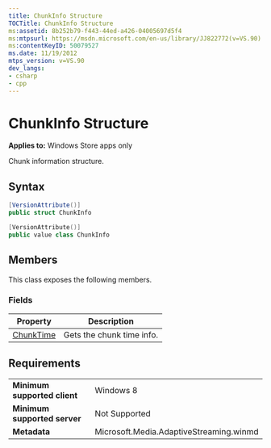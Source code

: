 ```yaml
---
title: ChunkInfo Structure
TOCTitle: ChunkInfo Structure
ms:assetid: 8b252b79-f443-44ed-a426-04005697d5f4
ms:mtpsurl: https://msdn.microsoft.com/en-us/library/JJ822772(v=VS.90)
ms:contentKeyID: 50079527
ms.date: 11/19/2012
mtps_version: v=VS.90
dev_langs:
- csharp
- cpp
---
```


# ChunkInfo Structure

**Applies to:** Windows Store apps only

Chunk information structure.

## Syntax

```csharp
[VersionAttribute()]
public struct ChunkInfo
```

```cpp
[VersionAttribute()]
public value class ChunkInfo
```

## Members

This class exposes the following members.

### Fields

|Property|Description|
|--- |--- |
|[ChunkTime](chunktime-field.md)|Gets the chunk time info.|


## Requirements

|||
|--- |--- |
|**Minimum supported client**|Windows 8|
|**Minimum supported server**|Not Supported|
|**Metadata**|Microsoft.Media.AdaptiveStreaming.winmd|

